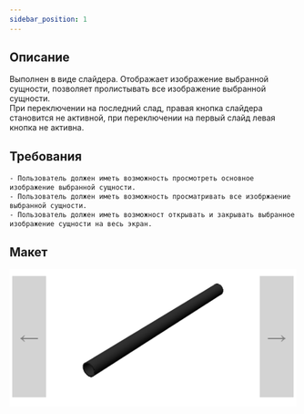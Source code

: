 ```yaml
---
sidebar_position: 1
---
```

## Описание 
Выполнен в виде слайдера. Отображает изображение выбранной сущности, позволяет пролистывать все изображение выбранной сущности.\
При переключении на последний слад, правая кнопка слайдера становится не активной, при переключении на первый слайд левая кнопка не активна.

## Требования
    - Пользователь должен иметь возможность просмотреть основное изображение выбранной сущности.
    - Пользователь должен иметь возможность просматривать все изобржаение выбранной сущности.
    - Пользователь должен иметь возможност открывать и закрывать выбранное изображение сущности на весь экран.

## Макет
![Пример отображения слайдера](\img\Slider.png)
